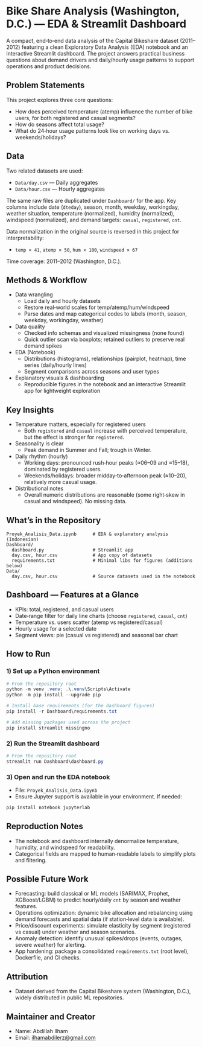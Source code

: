 # Bike Share Analysis (Washington, D.C.) — EDA & Streamlit Dashboard

A compact, end‑to‑end data analysis of the Capital Bikeshare dataset (2011–2012) featuring a clean Exploratory Data Analysis (EDA) notebook and an interactive Streamlit dashboard. The project answers practical business questions about demand drivers and daily/hourly usage patterns to support operations and product decisions.

## Problem Statements

This project explores three core questions:
- How does perceived temperature (atemp) influence the number of bike users, for both registered and casual segments?
- How do seasons affect total usage?
- What do 24‑hour usage patterns look like on working days vs. weekends/holidays?

## Data

Two related datasets are used:
- `Data/day.csv` — Daily aggregates
- `Data/hour.csv` — Hourly aggregates

The same raw files are duplicated under `Dashboard/` for the app. Key columns include date (`dteday`), season, month, weekday, workingday, weather situation, temperature (normalized), humidity (normalized), windspeed (normalized), and demand targets: `casual`, `registered`, `cnt`.

Data normalization in the original source is reversed in this project for interpretability:
- `temp × 41`, `atemp × 50`, `hum × 100`, `windspeed × 67`

Time coverage: 2011–2012 (Washington, D.C.).

## Methods & Workflow

- Data wrangling
  - Load daily and hourly datasets
  - Restore real‑world scales for temp/atemp/hum/windspeed
  - Parse dates and map categorical codes to labels (month, season, weekday, workingday, weather)
- Data quality
  - Checked info schemas and visualized missingness (none found)
  - Quick outlier scan via boxplots; retained outliers to preserve real demand spikes
- EDA (Notebook)
  - Distributions (histograms), relationships (pairplot, heatmap), time series (daily/hourly lines)
  - Segment comparisons across seasons and user types
- Explanatory visuals & dashboarding
  - Reproducible figures in the notebook and an interactive Streamlit app for lightweight exploration

## Key Insights

- Temperature matters, especially for registered users
  - Both `registered` and `casual` increase with perceived temperature, but the effect is stronger for `registered`.
- Seasonality is clear
  - Peak demand in Summer and Fall; trough in Winter.
- Daily rhythm (hourly)
  - Working days: pronounced rush‑hour peaks (≈06–09 and ≈15–18), dominated by registered users.
  - Weekends/holidays: broader midday‑to‑afternoon peak (≈10–20), relatively more casual usage.
- Distributional notes
  - Overall numeric distributions are reasonable (some right‑skew in casual and windspeed). No missing data.

## What’s in the Repository

```
Proyek_Analisis_Data.ipynb      # EDA & explanatory analysis (Indonesian)
Dashboard/
  dashboard.py                  # Streamlit app
  day.csv, hour.csv             # App copy of datasets
  requirements.txt              # Minimal libs for figures (additions below)
Data/
  day.csv, hour.csv             # Source datasets used in the notebook
```

## Dashboard — Features at a Glance

- KPIs: total, registered, and casual users
- Date‑range filter for daily line charts (choose `registered`, `casual`, `cnt`)
- Temperature vs. users scatter (atemp vs registered/casual)
- Hourly usage for a selected date
- Segment views: pie (casual vs registered) and seasonal bar chart

## How to Run

### 1) Set up a Python environment

```powershell
# From the repository root
python -m venv .venv; .\.venv\Scripts\Activate
python -m pip install --upgrade pip

# Install base requirements (for the dashboard figures)
pip install -r Dashboard\requirements.txt

# Add missing packages used across the project
pip install streamlit missingno
```

### 2) Run the Streamlit dashboard

```powershell
# From the repository root
streamlit run Dashboard\dashboard.py
```

### 3) Open and run the EDA notebook

- File: `Proyek_Analisis_Data.ipynb`
- Ensure Jupyter support is available in your environment. If needed:

```powershell
pip install notebook jupyterlab
```

## Reproduction Notes

- The notebook and dashboard internally denormalize temperature, humidity, and windspeed for readability.
- Categorical fields are mapped to human‑readable labels to simplify plots and filtering.

## Possible Future Work

- Forecasting: build classical or ML models (SARIMAX, Prophet, XGBoost/LGBM) to predict hourly/daily `cnt` by season and weather features.
- Operations optimization: dynamic bike allocation and rebalancing using demand forecasts and spatial data (if station‑level data is available).
- Price/discount experiments: simulate elasticity by segment (registered vs casual) under weather and season scenarios.
- Anomaly detection: identify unusual spikes/drops (events, outages, severe weather) for alerting.
- App hardening: package a consolidated `requirements.txt` (root level), Dockerfile, and CI checks.

## Attribution

- Dataset derived from the Capital Bikeshare system (Washington, D.C.), widely distributed in public ML repositories.

## Maintainer and Creator

- Name: Abdillah Ilham  
- Email: ilhamabdilerz@gmail.com  
